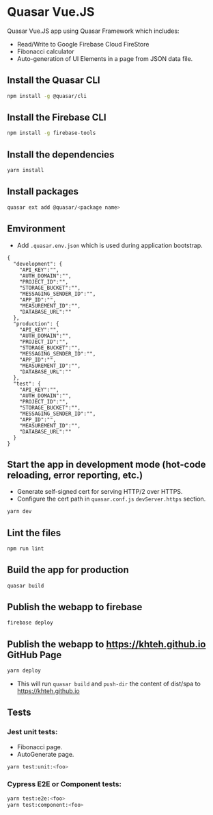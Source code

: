 # Quasar Vue.JS

Quasar Vue.JS app using Quasar Framework which includes:

- Read/Write to Google Firebase Cloud FireStore
- Fibonacci calculator
- Auto-generation of UI Elements in a page from JSON data file.

## Install the Quasar CLI

```bash
npm install -g @quasar/cli
```

## Install the Firebase CLI

```bash
npm install -g firebase-tools
```

## Install the dependencies

```bash
yarn install
```

## Install packages

```bash
quasar ext add @quasar/<package name>
```

## Emvironment

- Add `.quasar.env.json` which is used during application bootstrap.

```
{
  "development": {
    "API_KEY":"",
    "AUTH_DOMAIN":"",
    "PROJECT_ID":"",
    "STORAGE_BUCKET":"",
    "MESSAGING_SENDER_ID":"",
    "APP_ID":"",
    "MEASUREMENT_ID":"",
    "DATABASE_URL":""
  },
  "production": {
    "API_KEY":"",
    "AUTH_DOMAIN":"",
    "PROJECT_ID":"",
    "STORAGE_BUCKET":"",
    "MESSAGING_SENDER_ID":"",
    "APP_ID":"",
    "MEASUREMENT_ID":"",
    "DATABASE_URL":""
  },
  "test": {
    "API_KEY":"",
    "AUTH_DOMAIN":"",
    "PROJECT_ID":"",
    "STORAGE_BUCKET":"",
    "MESSAGING_SENDER_ID":"",
    "APP_ID":"",
    "MEASUREMENT_ID":"",
    "DATABASE_URL":""
  }
}
```

## Start the app in development mode (hot-code reloading, error reporting, etc.)

- Generate self-signed cert for serving HTTP/2 over HTTPS.
- Configure the cert path in `quasar.conf.js` `devServer.https` section.

```bash
yarn dev
```

## Lint the files

```bash
npm run lint
```

## Build the app for production

```bash
quasar build
```

## Publish the webapp to firebase

```bash
firebase deploy
```

## Publish the webapp to https://khteh.github.io GitHub Page

```bash
yarn deploy
```

- This will run `quasar build` and `push-dir` the content of dist/spa to https://khteh.github.io

## Tests

### Jest unit tests:

- Fibonacci page.
- AutoGenerate page.

```bash
yarn test:unit:<foo>
```

### Cypress E2E or Component tests:

```bash
yarn test:e2e:<foo>
yarn test:component:<foo>
```
